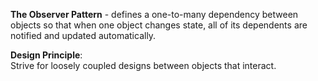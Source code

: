 
**The Observer Pattern** -  defines a one-to-many dependency between objects so that when one object changes state, all of its dependents are notified and updated automatically.


**Design Principle**:
<br>
Strive for loosely coupled designs between objects that interact.